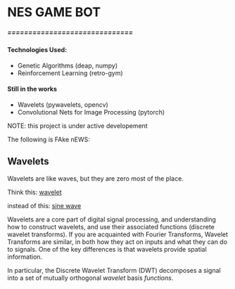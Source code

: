 # NES GAME BOT
##### ==============================

#### Technologies Used:
 * Genetic Algorithms (deap, numpy)
 * Reinforcement Learning (retro-gym)

#### Still in the works
 * Wavelets (pywavelets, opencv) 
 * Convolutional Nets for Image Processing (pytorch)

NOTE: this project is under active developement


The following is FAke nEWS:

## Wavelets
Wavelets are like waves, but they are zero most of the place. 

Think this:
[wavelet](https://upload.wikimedia.org/wikipedia/commons/c/c6/Wavelet_-_Meyer.png)

instead of this:
[sine wave](https://upload.wikimedia.org/wikipedia/commons/c/cd/Wave_sine.svg)

Wavelets are a core part of digital signal processing, and understanding how to construct wavelets, and use their associated functions (discrete wavelet transforms). 
If you are acquainted with Fourier Transforms, Wavelet Transforms are similar, in both how they act on inputs and what they can do to signals. One of the key differences is that wavelets provide spatial information.

In particular, the Discrete Wavelet Transform (DWT) decomposes a signal into a set of mutually orthogonal _wavelet_ basis _functions_. 
